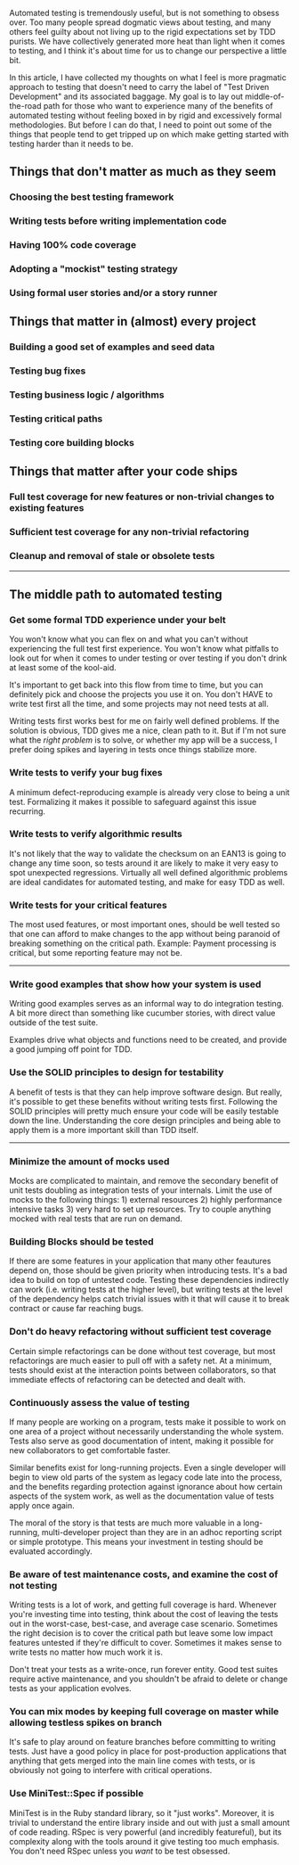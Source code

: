 Automated testing is tremendously useful, but is not something to obsess over.  Too many people spread dogmatic views about testing, and many others feel guilty about not living up to the rigid expectations set by TDD purists. We have collectively generated more heat than light when it comes to testing, and I think it's about time for us to change our perspective a little bit.

In this article, I have collected my thoughts on what I feel is more pragmatic approach to testing that doesn't need to carry the label of "Test Driven Development" and its associated baggage. My goal is to lay out middle-of-the-road path for those who want to experience many of the benefits of automated testing without feeling boxed in by rigid and excessively formal methodologies. But before I can do that, I need to point out some of the things that people tend to get tripped up on which make getting started with testing harder than it needs to be.

## Things that don't matter as much as they seem

### Choosing the best testing framework

### Writing tests before writing implementation code

### Having 100% code coverage

### Adopting a "mockist" testing strategy

### Using formal user stories and/or a story runner

## Things that matter in (almost) every project

### Building a good set of examples and seed data

### Testing bug fixes

### Testing business logic / algorithms

### Testing critical paths

### Testing core building blocks

## Things that matter after your code ships

### Full test coverage for new features or non-trivial changes to existing features

### Sufficient test coverage for any non-trivial refactoring

### Cleanup and removal of stale or obsolete tests

---------------


## The middle path to automated testing

### Get some formal TDD experience under your belt

You won't know what you can flex on and what you can't without experiencing the full test first experience. You won't know what pitfalls to look out for when it comes to under testing or over testing if you don't drink at least some of the kool-aid.

It's important to get back into this flow from time to time, but you can definitely pick and choose the projects you use it on. You don't HAVE to write test first all the time, and some projects may not need tests at all. 

Writing tests first works best for me on fairly well defined problems. If the solution is obvious, TDD gives me a nice, clean path to it. But if I'm not sure what the *right problem* is to solve, or whether my app will be a success, I prefer doing spikes and layering in tests once things stabilize more.

### Write tests to verify your bug fixes

A minimum defect-reproducing example is already very close to being a unit test. Formalizing it makes it possible to safeguard against this issue recurring.

### Write tests to verify algorithmic results

It's not likely that the way to validate the checksum on an EAN13 is going to change any time soon, so tests around it are likely to make it very easy to spot unexpected regressions. Virtually all well defined algorithmic problems are ideal candidates for automated testing, and make for easy TDD as well.

### Write tests for your critical features

The most used features, or most important ones, should be well tested so that one can afford to make changes to the app without being paranoid of breaking something on the critical path. Example: Payment processing is critical, but some reporting feature may not be.

-----

### Write good examples that show how your system is used

Writing good examples serves as an informal way to do integration testing. A bit more direct than something like cucumber stories, with direct value outside of the test suite.

Examples drive what objects and functions need to be created, and provide a good jumping off point for TDD.

### Use the SOLID principles to design for testability

A benefit of tests is that they can help improve software design. But really, it's possible to get these benefits without writing tests first. Following the SOLID principles will pretty much ensure your code will be easily testable down the line. Understanding the core design principles and being able to apply them is a more important skill than TDD itself.

------


### Minimize the amount of mocks used

Mocks are complicated to maintain, and remove the secondary benefit of unit tests doubling as integration tests of your internals. Limit the use of mocks to the following things: 1) external resources 2) highly performance intensive tasks 3) very hard to set up resources. Try to couple anything mocked with real tests that are run on demand.

### Building Blocks should be tested

If there are some features in your application that many other feautures depend on, those should be given priority when introducing tests. It's a bad idea to build on top of untested code. Testing these dependencies indirectly can work (i.e. writing tests at the higher level), but writing tests at the level of the dependency helps catch trivial issues with it that will cause it to break contract or cause far reaching bugs.

### Don't do heavy refactoring without sufficient test coverage

Certain simple refactorings can be done without test coverage, but most refactorings are much easier to pull off with a safety net. At a minimum, tests should exist at the interaction points between collaborators, so that immediate effects of refactoring can be detected and dealt with.

### Continuously assess the value of testing

If many people are working on a program, tests make it possible to work on one area of a project without necessarily understanding the whole system. Tests also serve as good documentation of intent, making it possible for new collaborators to get comfortable faster.

Similar benefits exist for long-running projects. Even a single developer will begin to view old parts of the system as legacy code late into the process, and the benefits regarding protection against ignorance about how certain aspects of the system work, as well as the documentation value of tests apply once again.

The moral of the story is that tests are much more valuable in a long-running,
multi-developer project than they are in an adhoc reporting script or simple
prototype. This means your investment in testing should be evaluated
accordingly.

### Be aware of test maintenance costs, and examine the cost of not testing

Writing tests is a lot of work, and getting full coverage is hard. Whenever you're investing time into testing, think about the cost of leaving the tests out in the worst-case, best-case, and average case scenario. Sometimes the right decision is to cover the critical path but leave some low impact features untested if they're difficult to cover. Sometimes it makes sense to write tests no matter how much work it is.

Don't treat your tests as a write-once, run forever entity. Good test suites require active maintenance, and you shouldn't be afraid to delete or change tests as your application evolves.

### You can mix modes by keeping full coverage on master while allowing testless spikes on branch

It's safe to play around on feature branches before committing to writing tests. Just have a good policy in place for post-production applications that anything that gets merged into the main line comes with tests, or is obviously not going to interfere with critical operations.

### Use MiniTest::Spec if possible

MiniTest is in the Ruby standard library, so it "just works". Moreover, it is trivial to understand the entire library inside and out with just a small amount of code reading. RSpec is very powerful (and incredibly featureful), but its complexity along with the tools around it give testing too much emphasis. You don't need RSpec unless you *want* to be test obsessed. 
